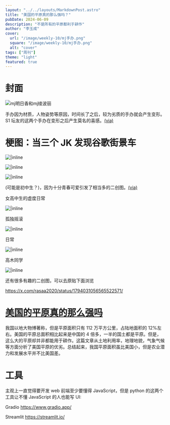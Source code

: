 ```yaml
---
layout: "../../layouts/MarkdownPost.astro"
title: "美国的平原真的那么强吗？"
pubDate: 2024-06-09
description: "不是所有的平原都利于耕作"
author: "李玉成"
cover:
  url: "/image/weekly-10/mj手办.png"
  square: "/image/weekly-10/mj手办.png"
  alt: "cover"
tags: ["周刊"]
theme: "light"
featured: true
---
```


# 封面

![mj明日香和mj绫波丽](/image/weekly-10/mj手办.png)

手办因为材质，人物姿势等原因，时间长了之后，较为劣质的手办就会产生变形。S1 坛友的这两个手办在变形之后产生莫名的喜感。[(via)](https://bbs.saraba1st.com/2b/thread-2186061-1-1.html)

# 梗图：当三个 JK 发现谷歌街景车

![|inline](/image/weekly-10/1717340959.jpg)

![|inline](/image/weekly-10/1717340960.jpg)

![|inline](/image/weekly-10/1717340961.jpg)

(可能是初中生？)，因为十分青春可爱引发了相当多的二创图。[(via)](https://x.com/rasaa2020/status/1794031056565522571/photo/1)

女高中生的虚度日常

![|inline](/image/weekly-10/女高中生的虚度日常.jpg)

孤独摇滚

![|inline](/image/weekly-10/孤独摇滚.jpg)

日常

![|inline](/image/weekly-10/日常.jpg)

高木同学

![|inline](/image/weekly-10/高木同学.jpg)

还有很多有趣的二创图，可以去原贴下面浏览

https://x.com/rasaa2020/status/1794031056565522571/

# [美国的平原真的那么强吗](https://mp.weixin.qq.com/s/I1kKBkCrabL6nodP8exqLQhttps://mp.weixin.qq.com/s/I1kKBkCrabL6nodP8exqLQ)

我国以地大物博著称，但是平原面积只有 112 万平方公里，占陆地面积的 12%左右。美国的平原总面积相比起来是中国的 4 倍多，一半的国土都是平原。但是，这么大的平原却并非都能用于耕作。这篇文章从土地利用率，地理地貌，气象气候等方面分析了美国平原的优劣。总结起来，我国平原面积虽比美国小，但是农业潜力和发展水平并不比美国差。

# 工具

主观上一直觉得要开发 web 前端至少要懂得 JavaScript，但是 python 的这两个工具让不懂 JavaScript 的人也能写 UI:

Gradio https://www.gradio.app/

Streamlit https://streamlit.io/